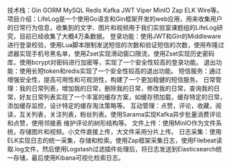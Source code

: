 技术栈：Gin GORM MySQL Redis Kafka JWT Viper MinIO Zap ELK Wire等。
项目介绍：LifeLog是一个使用Go语言和Gin框架开发的web应用，用来收集用户的日常行为信息，收集到的文字、图片和视频用于我们实验室课题组的LifeLog研究，目前已经收集了大概4万条数据。
登录功能：使用JWT和Gin的Middleware进行登录校验，使用Lua脚本限制发送短信的次数和验证短信的次数，使用布隆过滤器实现手机号黑名单，使用Zset实现滑动窗口限流，使用Zset实现历史密码库，使用bcrypt对密码进行加密等，实现了一个安全性较高的登录功能。
退出功能：使用长短token和redis实现了一个安全性较高的退出功能。
短信服务：通过增强安全性，提高可用性和可观测性，构建了一个更加稳健的短信服务。
日常管理：我的日常列表，增加我的日常，删除我的日常，修改我的日常，查询我的日常，好友日常列表实现了一个丰富的缓存方案，如缓存预加载，缓存特定的日常，添加缓存监控，设计特定的缓存淘汰策略等。
互动管理：点赞，评论，收藏，阅读，互关列表，关注列表，粉丝列表。使用Sarama实现Kafka异步批量消费评论和点赞，使用邻接表 维护评论的树形结构等。
文件上传：使用MinIO作为文件系统，存储图片和视频。小文件直接上传，大文件采用分片上传。
日志采集：使用ELK实现日志的统一采集，存储和检索。使用Zap框架采集日志，使用Filebeat读取.log文件，然后使用Logstash过滤插件处理后，将日志发送到Elasticsearch统一存储，最后使用Kibana可视化检索日志。
